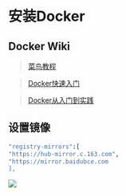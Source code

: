 <html>
    <head>
    <meta name="referrer" content="no-referrer"/>
    </head>
</html>

# 安装Docker

## Docker Wiki

> [菜鸟教程](https://www.runoob.com/docker/ubuntu-docker-install.html)

> [Docker快速入门](https://docker.easydoc.net/doc/81170005/cCewZWoN/lTKfePfP)

> [Docker从入门到实践](https://yeasy.gitbook.io/docker\_practice/)

## 设置镜像

```bash
"registry-mirrors":[
"https://hub-mirror.c.163.com",
"https://mirror.baidubce.com
],
```

![](https://i0.hdslb.com/bfs/album/08233021462e2c854ec36617748cd7e90f65b49d.png)
